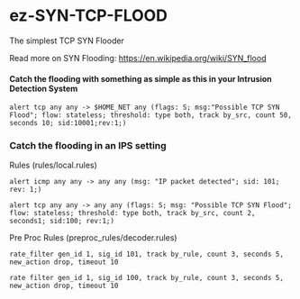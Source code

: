 # ez-SYN-TCP-FLOOD
The simplest TCP SYN Flooder 


Read more on SYN Flooding: https://en.wikipedia.org/wiki/SYN_flood 


#### Catch the flooding with something as simple as this in your Intrusion Detection System
```
alert tcp any any -> $HOME_NET any (flags: S; msg:"Possible TCP SYN Flood"; flow: stateless; threshold: type both, track by_src, count 50, seconds 10; sid:10001;rev:1;)
```




### Catch the flooding in an IPS setting 

Rules (rules/local.rules) 

```
alert icmp any any -> any any (msg: "IP packet detected"; sid: 101; rev: 1;) 

alert tcp any any -> any any (flags: S; msg: "Possible TCP SYN Flood"; flow: stateless; threshold: type both, track by_src, count 2, seconds1; sid:100; rev:1;) 
```

Pre Proc Rules (preproc_rules/decoder.rules) 
```
rate_filter gen_id 1, sig_id 101, track by_rule, count 3, seconds 5, new_action drop, timeout 10 

rate filter gen_id 1, sig_id 100, track by_rule, count 3, seconds 5, new_action drop, timeout 10 
```
